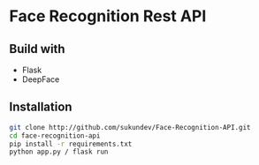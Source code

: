 # Face Recognition Rest API

## Build with

- Flask
- DeepFace

## Installation

```bash
git clone http://github.com/sukundev/Face-Recognition-API.git
cd face-recognition-api
pip install -r requirements.txt
python app.py / flask run
```
